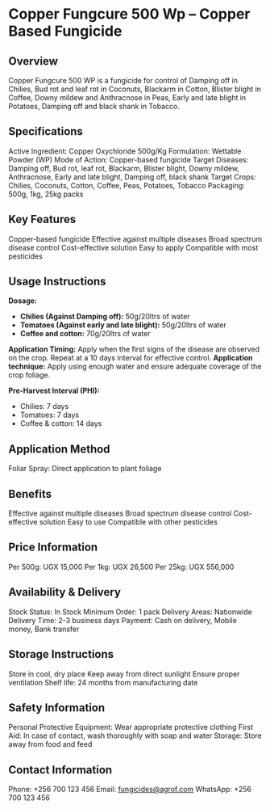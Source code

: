 # Copper Fungcure 500 Wp – Copper Based Fungicide

## Overview
Copper Fungcure 500 WP is a fungicide for control of Damping off in Chilies, Bud rot and leaf rot in Coconuts, Blackarm in Cotton, Blister blight in Coffee, Downy mildew and Anthracnose in Peas, Early and late blight in Potatoes, Damping off and black shank in Tobacco.

## Specifications
Active Ingredient: Copper Oxychloride 500g/Kg
Formulation: Wettable Powder (WP)
Mode of Action: Copper-based fungicide
Target Diseases: Damping off, Bud rot, leaf rot, Blackarm, Blister blight, Downy mildew, Anthracnose, Early and late blight, Damping off, black shank
Target Crops: Chilies, Coconuts, Cotton, Coffee, Peas, Potatoes, Tobacco
Packaging: 500g, 1kg, 25kg packs

## Key Features
Copper-based fungicide
Effective against multiple diseases
Broad spectrum disease control
Cost-effective solution
Easy to apply
Compatible with most pesticides

## Usage Instructions
**Dosage:**
- **Chilies (Against Damping off):** 50g/20ltrs of water
- **Tomatoes (Against early and late blight):** 50g/20ltrs of water
- **Coffee and cotton:** 70g/20ltrs of water

**Application Timing:** Apply when the first signs of the disease are observed on the crop. Repeat at a 10 days interval for effective control.
**Application technique:** Apply using enough water and ensure adequate coverage of the crop foliage.

**Pre-Harvest Interval (PHI):**
- Chilies: 7 days
- Tomatoes: 7 days
- Coffee & cotton: 14 days

## Application Method
Foliar Spray: Direct application to plant foliage

## Benefits
Effective against multiple diseases
Broad spectrum disease control
Cost-effective solution
Easy to use
Compatible with other pesticides

## Price Information
Per 500g: UGX 15,000
Per 1kg: UGX 26,500
Per 25kg: UGX 556,000

## Availability & Delivery
Stock Status: In Stock
Minimum Order: 1 pack
Delivery Areas: Nationwide
Delivery Time: 2-3 business days
Payment: Cash on delivery, Mobile money, Bank transfer

## Storage Instructions
Store in cool, dry place
Keep away from direct sunlight
Ensure proper ventilation
Shelf life: 24 months from manufacturing date

## Safety Information
Personal Protective Equipment: Wear appropriate protective clothing
First Aid: In case of contact, wash thoroughly with soap and water
Storage: Store away from food and feed

## Contact Information
Phone: +256 700 123 456
Email: fungicides@agrof.com
WhatsApp: +256 700 123 456

